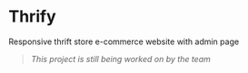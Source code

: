 # Thrify
Responsive thrift store e-commerce website with admin page

> *This project is still being worked on by the team*
